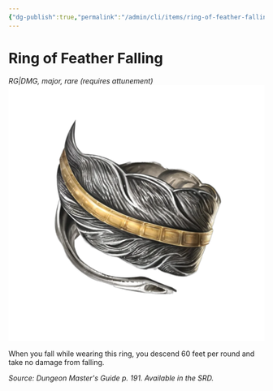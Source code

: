 ```yaml
---
{"dg-publish":true,"permalink":"/admin/cli/items/ring-of-feather-falling/","tags":["compendium/src/5e/dmg","item/attunement/required","item/gear/rg-dmg","item/rarity/rare","item/tier/major"],"updated":"2025-01-11T15:32:19.683+00:00"}
---
```


# Ring of Feather Falling
*RG|DMG, major, rare (requires attunement)*  
![](https://raw.githubusercontent.com/5etools-mirror-2/5etools-img/main/items/DMG/Ring%20of%20Feather%20Falling.webp#right)  


When you fall while wearing this ring, you descend 60 feet per round and take no damage from falling.

*Source: Dungeon Master's Guide p. 191. Available in the SRD.*